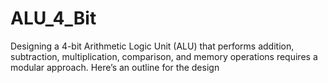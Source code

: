 # ALU_4_Bit
Designing a 4-bit Arithmetic Logic Unit (ALU) that performs addition, subtraction, multiplication, comparison, and memory operations requires a modular approach. Here’s an outline for the design
